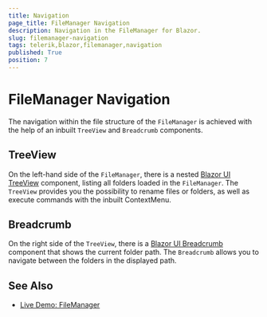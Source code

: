 ```yaml
---
title: Navigation
page_title: FileManager Navigation
description: Navigation in the FileManager for Blazor.
slug: filemanager-navigation
tags: telerik,blazor,filemanager,navigation
published: True
position: 7
---
```


# FileManager Navigation

The navigation within the file structure of the `FileManager` is achieved with the help of an inbuilt `TreeView` and `Breadcrumb` components.

## TreeView

On the left-hand side of the `FileManager`, there is a nested [Blazor UI TreeView](slug://treeview-overview) component, listing all folders loaded in the `FileManager`. The `TreeView` provides you the possibility to rename files or folders, as well as execute commands with the inbuilt ContextMenu.

## Breadcrumb

On the right side of the `TreeView`, there is a [Blazor UI Breadcrumb](slug://breadcrumb-overview) component that shows the current folder path. The `Breadcrumb` allows you to navigate between the folders in the displayed path.

## See Also

* [Live Demo: FileManager](https://demos.telerik.com/blazor-ui/filemanager/overview)
